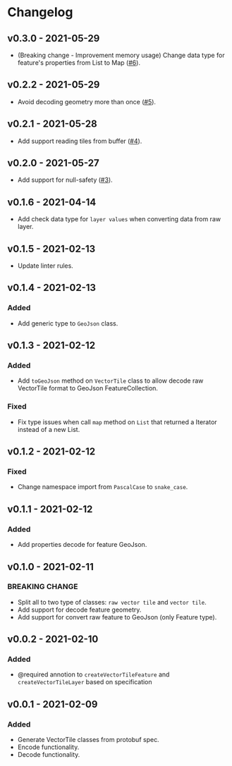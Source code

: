 # Changelog

## v0.3.0 - 2021-05-29

- (Breaking change - Improvement memory usage) Change data type for feature's properties from List<Map> to Map 
([#6](https://github.com/saigontek/dart-vector-tile/pull/6)).

## v0.2.2 - 2021-05-29

- Avoid decoding geometry more than once ([#5](https://github.com/saigontek/dart-vector-tile/pull/5)).

## v0.2.1 - 2021-05-28

- Add support reading tiles from buffer ([#4](https://github.com/saigontek/dart-vector-tile/pull/4)).

## v0.2.0 - 2021-05-27

- Add support for null-safety ([#3](https://github.com/saigontek/dart-vector-tile/pull/3)).

## v0.1.6 - 2021-04-14

- Add check data type for `layer values` when converting data from raw layer.

## v0.1.5 - 2021-02-13

- Update linter rules.


## v0.1.4 - 2021-02-13

### Added
- Add generic type to `GeoJson` class. 


## v0.1.3 - 2021-02-12

### Added
- Add `toGeoJson` method on `VectorTile` class to allow decode raw VectorTile format to GeoJson FeatureCollection.

### Fixed
- Fix type issues when call `map` method on `List` that returned a Iterator instead of a new List.

## v0.1.2 - 2021-02-12

### Fixed
- Change namespace import from `PascalCase` to `snake_case`.


## v0.1.1 - 2021-02-12

### Added
- Add properties decode for feature GeoJson.


## v0.1.0 - 2021-02-11

### BREAKING CHANGE
- Split all to two type of classes: `raw vector tile` and `vector tile`.
- Add support for decode feature geometry.
- Add support for convert raw feature to GeoJson (only Feature type).


## v0.0.2 - 2021-02-10

### Added
- @required annotion to `createVectorTileFeature` and `createVectorTileLayer` based on specification


## v0.0.1 - 2021-02-09

### Added
- Generate VectorTile classes from protobuf spec.
- Encode functionality.
- Decode functionality.
